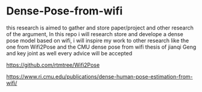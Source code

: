 # Dense-Pose-from-wifi
this research is aimed to gather and store paper/project and other research of the argument,
In this repo i will research store and develope a dense pose model based on wifi,
i will inspire my work to other research like the one from Wifi2Pose and the CMU dense pose from wifi thesis of jianqi Geng
and key joint as well
every advice will be accepted

https://github.com/rtmtree/Wifi2Pose


https://www.ri.cmu.edu/publications/dense-human-pose-estimation-from-wifi/
